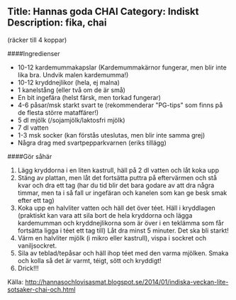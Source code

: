 Title: Hannas goda CHAI
Category: Indiskt
Description: fika, chai
---

(räcker till 4 koppar)

####Ingredienser

* 10-12 kardemummakapslar (Kardemummakärnor fungerar, men blir inte lika bra. Undvik malen kardemumma!)
* 10-12 kryddnejlikor (hela, ej malna)
* 1 kanelstång (eller två om de är små)
* En bit ingefära (helst färsk, men torkad fungerar)
* 4-6 påsar/msk starkt svart te (rekommenderar "PG-tips" som finns på de flesta större mataffärer!)
* 5 dl mjölk (/sojamjölk/laktosfri mjölk)
* 7 dl vatten
* 1-3 msk socker (kan förstås uteslutas, men blir inte samma grej)
* Några drag med svartpepparkvarnen (eriks tillägg)

####Gör såhär

1. Lägg kryddorna i en liten kastrull, häll på 2 dl vatten och låt koka upp
2. Stäng av plattan, men låt det fortsätta puttra på eftervärmen och stå kvar och dra ett tag (har du tid blir det bara godare av att dra några timmar, men ta i så fall ur ingefäran och kanelen som kan ge besk smak efter ett tag)
3. Koka upp en halvliter vatten och häll det över téet. Häll i kryddlagen (praktiskt kan vara att sila bort de hela kryddorna och lägga kardemumman och kryddnejlikorna som är över i en teklämma som får fortsätta ligga i téet ett tag till) Låt dra minst 5 minuter. Det ska bli starkt!
4. Värm en halvliter mjölk (i mikro eller kastrull), vispa i sockret och vaniljsockret.
5. Sila av teblad/tepåsar och häll ihop téet med den varma mjölken. Smaka och kolla så det är varmt, téigt, sött och kryddigt!
6. Drick!!!

Källa: <http://hannasochlovisasmat.blogspot.se/2014/01/indiska-veckan-lite-sotsaker-chai-och.html>
